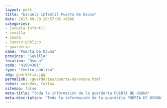 ```yaml
---
layout: post
title: "Escuela Infantil Puerta De Osuna"
date: 2017-09-20 20:57:05 +0200
categories:
- Escuela Infantil
- sevilla
- osuna
- Centro público
- guarderia
name: "Puerta De Osuna"
province: "Sevilla"
location: "Osuna"
code: "41004381"
type: "Centro público"
img: guarderia.jpg
permalink: /guarderias/puerta-de-osuna.html
robot: noindex, follow
sitemap: false
meta-title: "Toda la información de la guardería PUERTA DE OSUNA"
meta-description: "Toda la información de la guardería PUERTA DE OSUNA"
---
```

